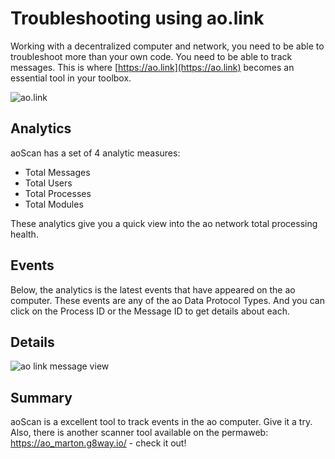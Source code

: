 # Troubleshooting using ao.link

Working with a decentralized computer and network, you need to be able to troubleshoot more than your own code. You need to be able to track messages. This is where [https://ao.link](https://ao.link) becomes an essential tool in your toolbox.

![ao.link](/aoscan.png)

## Analytics

aoScan has a set of 4 analytic measures:

- Total Messages
- Total Users
- Total Processes
- Total Modules

These analytics give you a quick view into the ao network total processing health.

## Events

Below, the analytics is the latest events that have appeared on the ao computer. These events are any of the ao Data Protocol Types. And you can click on the Process ID or the Message ID to get details about each.

## Details

![ao link message view](/aoscan-message-view.png)

## Summary

aoScan is a excellent tool to track events in the ao computer. Give it a try. Also, there is another scanner tool available on the permaweb: https://ao_marton.g8way.io/ - check it out!
